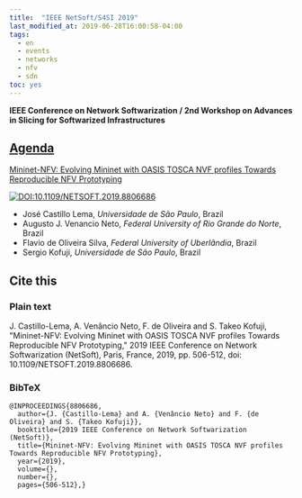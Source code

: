 ```yaml
---
title:  "IEEE NetSoft/S4SI 2019"
last_modified_at: 2019-06-28T16:00:58-04:00
tags:
  - en
  - events
  - networks
  - nfv
  - sdn
toc: yes
---
```


**IEEE Conference on Network Softwarization / 2nd Workshop on Advances in Slicing for Softwarized Infrastructures**

## [Agenda](https://intrig.dca.fee.unicamp.br/s4si2019/agenda.html)

[Mininet-NFV: Evolving Mininet with OASIS TOSCA NVF profiles Towards Reproducible NFV Prototyping](https://ieeexplore.ieee.org/document/8806686)

[![DOI:10.1109/NETSOFT.2019.8806686](https://zenodo.org/badge/DOI/10.1109/NETSOFT.2019.8806686.svg)](https://doi.org/10.1109/NETSOFT.2019.8806686)

 - José Castillo Lema, *Universidade de São Paulo*, Brazil
 - Augusto J. Venancio Neto, *Federal University of Rio Grande do Norte*, Brazil
 - Flavio de Oliveira Silva, *Federal University of Uberlândia*, Brazil
 - Sergio Kofuji, *Universidade de São Paulo*, Brazil

## Cite this

### Plain text
J. Castillo-Lema, A. Venâncio Neto, F. de Oliveira and S. Takeo Kofuji, "Mininet-NFV: Evolving Mininet with OASIS TOSCA NVF profiles Towards Reproducible NFV Prototyping," 2019 IEEE Conference on Network Softwarization (NetSoft), Paris, France, 2019, pp. 506-512, doi: 10.1109/NETSOFT.2019.8806686.

### BibTeX
```
@INPROCEEDINGS{8806686,
  author={J. {Castillo-Lema} and A. {Venâncio Neto} and F. {de Oliveira} and S. {Takeo Kofuji}},
  booktitle={2019 IEEE Conference on Network Softwarization (NetSoft)}, 
  title={Mininet-NFV: Evolving Mininet with OASIS TOSCA NVF profiles Towards Reproducible NFV Prototyping}, 
  year={2019},
  volume={},
  number={},
  pages={506-512},}
```
